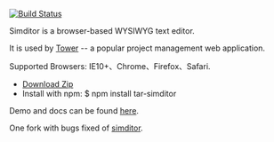 [![Build Status](https://circleci.com/gh/mycolorway/simditor.png?circle-token=d1e5efa8fbb4ca55af41cb2decc1c7ea40974e7d)](https://circleci.com/gh/mycolorway/simditor)

Simditor is a browser-based WYSIWYG text editor.

It is used by [Tower](http://tower.im) -- a popular project management web application.

Supported Browsers: IE10+、Chrome、Firefox、Safari.
* [Download Zip](https://github.com/itargaryen/tar-simditor/releases)
* Install with npm: $ npm install tar-simditor</li>

Demo and docs can be found [here](http://simditor.tower.im/).

One fork with bugs fixed of [simditor](https://github.com/mycolorway/simditor).